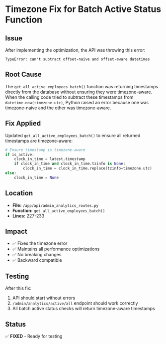 # Timezone Fix for Batch Active Status Function

## Issue
After implementing the optimization, the API was throwing this error:
```
TypeError: can't subtract offset-naive and offset-aware datetimes
```

## Root Cause
The `get_all_active_employees_batch()` function was returning timestamps directly from the database without ensuring they were timezone-aware. When the calling code tried to subtract these timestamps from `datetime.now(timezone.utc)`, Python raised an error because one was timezone-naive and the other was timezone-aware.

## Fix Applied
Updated `get_all_active_employees_batch()` to ensure all returned timestamps are timezone-aware:

```python
# Ensure timestamp is timezone-aware
if is_active:
    clock_in_time = latest.timestamp
    if clock_in_time and clock_in_time.tzinfo is None:
        clock_in_time = clock_in_time.replace(tzinfo=timezone.utc)
else:
    clock_in_time = None
```

## Location
- **File:** `/app/api/admin_analytics_routes.py`
- **Function:** `get_all_active_employees_batch()`
- **Lines:** 227-233

## Impact
- ✅ Fixes the timezone error
- ✅ Maintains all performance optimizations
- ✅ No breaking changes
- ✅ Backward compatible

## Testing
After this fix:
1. API should start without errors
2. `/admin/analytics/active/all` endpoint should work correctly
3. All batch active status checks will return timezone-aware timestamps

## Status
✅ **FIXED** - Ready for testing

